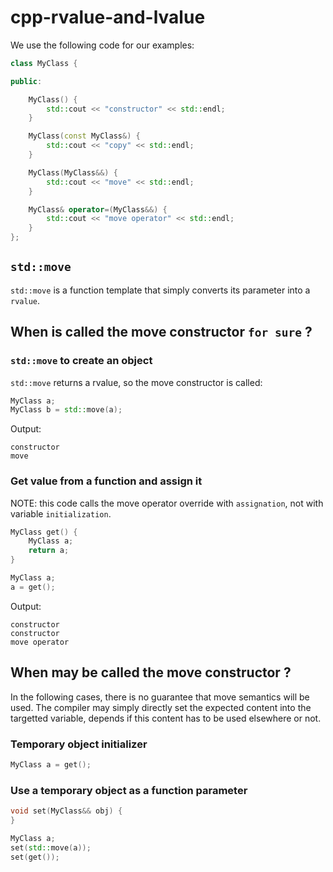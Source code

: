 # cpp-rvalue-and-lvalue

We use the following code for our examples:

```cpp
class MyClass {

public:

    MyClass() {
        std::cout << "constructor" << std::endl;
    }

    MyClass(const MyClass&) {
        std::cout << "copy" << std::endl;
    }

    MyClass(MyClass&&) {
        std::cout << "move" << std::endl;
    }

    MyClass& operator=(MyClass&&) {
        std::cout << "move operator" << std::endl;
    }
};
```

## `std::move`

`std::move` is a function template that simply converts its parameter into a `rvalue`.

## When is called the move constructor `for sure` ?

### `std::move` to create an object

`std::move` returns a rvalue, so the move constructor is called:

```cpp
MyClass a;
MyClass b = std::move(a);
```

Output:

```
constructor
move
```

### Get value from a function and assign it

NOTE: this code calls the move operator override with `assignation`,
not with variable `initialization`.

```cpp
MyClass get() {
    MyClass a;
    return a;
}

MyClass a;
a = get();
```

Output:

```
constructor
constructor
move operator
```

## When may be called the move constructor ?

In the following cases, there is no guarantee that move semantics will be used.
The compiler may simply directly set the expected content into the targetted variable,
depends if this content has to be used elsewhere or not.

### Temporary object initializer

```cpp
MyClass a = get();
```

### Use a temporary object as a function parameter

```cpp
void set(MyClass&& obj) {
}

MyClass a;
set(std::move(a));
set(get());
```
